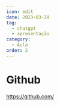 ```yaml
---
icon: edit
date: 2023-03-29
tag:
  - chatgpt
  - apresentação
category:
  - Aula
order: 2
---
```


# Github

https://github.com/


